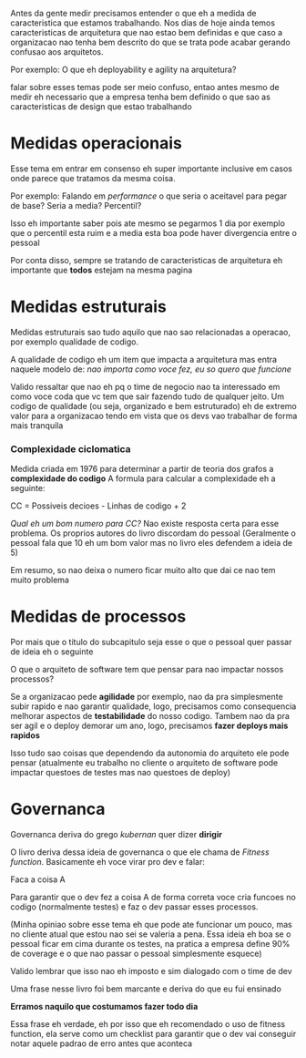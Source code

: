 Antes da gente medir precisamos entender o que eh a medida de caracteristica que estamos trabalhando. Nos dias de hoje ainda temos caracteristicas de arquitetura que nao estao bem definidas e que caso a organizacao nao tenha bem descrito do que se trata pode acabar gerando confusao aos arquitetos.

Por exemplo: O que eh deployability e agility na arquitetura?

falar sobre esses temas pode ser meio confuso, entao antes mesmo de medir eh necessario que a empresa tenha bem definido o que sao as caracteristicas de design que estao trabalhando

# Medidas operacionais
Esse tema em entrar em consenso eh super importante inclusive em casos onde parece que tratamos da mesma coisa. 

Por exemplo: Falando em *performance* o que seria o aceitavel para pegar de base?
Seria a media? Percentil?

Isso eh importante saber pois ate mesmo se pegarmos 1 dia por exemplo que o percentil esta ruim e a media esta boa pode haver divergencia entre o pessoal

Por conta disso, sempre se tratando de caracteristicas de arquitetura eh importante que **todos** estejam na mesma pagina

# Medidas estruturais
Medidas estruturais sao tudo aquilo que nao sao relacionadas a operacao, por exemplo qualidade de codigo.

A qualidade de codigo eh um item que impacta a arquitetura mas entra naquele modelo de: *nao importa como voce fez, eu so quero que funcione*

Valido ressaltar que nao eh pq o time de negocio nao ta interessado em como voce coda que vc tem que sair fazendo tudo de qualquer jeito. Um codigo de qualidade (ou seja, organizado e bem estruturado) eh de extremo valor para a organizacao tendo em vista que os devs vao trabalhar de forma mais tranquila

### Complexidade ciclomatica
Medida criada em 1976 para determinar a partir de teoria dos grafos a **complexidade do codigo**
A formula para calcular a complexidade eh a seguinte:

CC = Possiveis decioes - Linhas de codigo + 2

_Qual eh um bom numero para CC?_
Nao existe resposta certa para esse problema. Os proprios autores do livro discordam do pessoal (Geralmente o pessoal fala que 10 eh um bom valor mas no livro eles defendem a ideia de 5)

Em resumo, so nao deixa o numero ficar muito alto que dai ce nao tem muito problema

# Medidas de processos
Por mais que o titulo do subcapitulo seja esse o que o pessoal quer passar de ideia eh o seguinte

O que o arquiteto de software tem que pensar para nao impactar nossos processos?

Se a organizacao pede **agilidade** por exemplo, nao da pra simplesmente subir rapido e nao garantir qualidade, logo, precisamos como consequencia melhorar aspectos de **testabilidade** do nosso codigo. Tambem nao da pra ser agil e o deploy demorar um ano, logo, precisamos **fazer deploys mais rapidos**

Isso tudo sao coisas que dependendo da autonomia do arquiteto ele pode pensar (atualmente eu trabalho no cliente o arquiteto de software pode impactar questoes de testes mas nao questoes de deploy)

# Governanca
Governanca deriva do grego *kubernan* quer dizer **dirigir**

O livro deriva dessa ideia de governanca o que ele chama de *Fitness function*. Basicamente eh voce virar pro dev e falar:

Faca a coisa A

Para garantir que o dev fez a coisa A de forma correta voce cria funcoes no codigo (normalmente testes) e faz o dev passar esses processos.

(Minha opiniao sobre esse tema eh que pode ate funcionar um pouco, mas no cliente atual que estou nao sei se valeria a pena. Essa ideia eh boa se o pessoal ficar em cima durante os testes, na pratica a empresa define 90% de coverage e o que nao passar o pessoal simplesmente esquece)

Valido lembrar que isso nao eh imposto e sim dialogado com o time de dev

Uma frase nesse livro foi bem marcante e deriva do que eu fui ensinado

**Erramos naquilo que costumamos fazer todo dia**

Essa frase eh verdade, eh por isso que eh recomendado o uso de fitness function, ela serve como um checklist para garantir que o dev vai conseguir notar aquele padrao de erro antes que aconteca